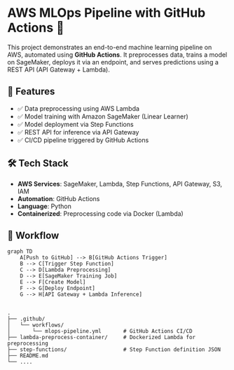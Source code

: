 # AWS MLOps Pipeline with GitHub Actions 🚀

This project demonstrates an end-to-end machine learning pipeline on AWS, automated using **GitHub Actions**. It preprocesses data, trains a model on SageMaker, deploys it via an endpoint, and serves predictions using a REST API (API Gateway + Lambda).

## 📌 Features

- ✅ Data preprocessing using AWS Lambda
- ✅ Model training with Amazon SageMaker (Linear Learner)
- ✅ Model deployment via Step Functions
- ✅ REST API for inference via API Gateway
- ✅ CI/CD pipeline triggered by GitHub Actions

## 🛠️ Tech Stack

- **AWS Services**: SageMaker, Lambda, Step Functions, API Gateway, S3, IAM
- **Automation**: GitHub Actions
- **Language**: Python
- **Containerized**: Preprocessing code via Docker (Lambda)

## 🔁 Workflow

```mermaid
graph TD
    A[Push to GitHub] --> B[GitHub Actions Trigger]
    B --> C[Trigger Step Function]
    C --> D[Lambda Preprocessing]
    D --> E[SageMaker Training Job]
    E --> F[Create Model]
    F --> G[Deploy Endpoint]
    G --> H[API Gateway + Lambda Inference]


.
├── .github/
│   └── workflows/
│       └── mlops-pipeline.yml       # GitHub Actions CI/CD
├── lambda-preprocess-container/     # Dockerized Lambda for preprocessing
├── step-functions/                  # Step Function definition JSON
├── README.md
└── ....

